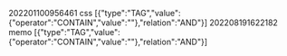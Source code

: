 202201100956461 css [{"type":"TAG","value":{"operator":"CONTAIN","value":""},"relation":"AND"}]
202208191622182 memo [{"type":"TAG","value":{"operator":"CONTAIN","value":""},"relation":"AND"}]